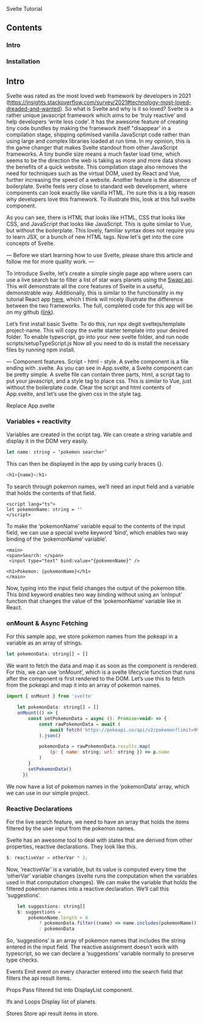 Svelte Tutorial

## Contents
### Intro
### Installation
### 
### 

## Intro
Svelte was rated as the most loved web framework by developers in 2021 (https://insights.stackoverflow.com/survey/2021#technology-most-loved-dreaded-and-wanted). So what is Svelte and why is it so loved?
Svelte is a rather unique javascript framework which aims to be ‘truly reactive’ and help developers ‘write less code’.
It has the awesome feature of creating tiny code bundles by making the framework itself "disappear’ in a compilation stage, shipping optimised vanilla JavaScript code rather than using large and complex libraries loaded at run time. In my opinion, this is the game changer that makes Svelte standout from other JavaScript frameworks. A tiny bundle size means a much faster load time, which seems to be the direction the web is taking as more and more data shows the benefits of a quick website. This compilation stage also removes the need for techniques such as the virtual DOM, used by React and Vue, further increasing the speed of a website.
Another feature is the absence of boilerplate. Svelte feels very close to standard web development, where components can look exactly like vanilla HTML. I’m sure this is a big reason why developers love this framework.
To illustrate this, look at this full svelte component.

As you can see, there is HTML that looks like HTML, CSS that looks like CSS, and JavaScript that looks like JavaScript. This is quite similar to Vue, but without the boilerplate. This lovely, familiar syntax does not require you to learn JSX, or a bunch of new HTML tags. Now let's get into the core concepts of Svelte.

—
Before we start learning how to use Svelte, please share this article and follow me for more quality work.
—

To introduce Svelte, let’s create a simple single page app where users can use a live search bar to filter a list of star wars planets using the [Swapi api](). This will demonstrate all the core features of Svelte in a useful, demonstrable way. Additionally, this is similar to the functionality in my tutorial React app [here](), which I think will nicely illustrate the difference between the two frameworks. The full, completed code for this app will be on my github ([link]()).

Let’s first install basic Svelte. To do this, run npx degit sveltejs/template project-name.
This will copy the svelte starter template into your desired folder.
To enable typescript, go into your new svelte folder, and run node scripts/setupTypeScript.js
Now all you need to do is install the necessary files by running npm install.

—
Component features.
Script - html - style.
A svelte component is a file ending with .svelte. As you can see in App.svelte, a Svelte component can be pretty simple. A svelte file can contain three parts, html, a script tag to put your javascript, and a style tag to place css. This is similar to Vue, just without the boilerplate code.
Clear the script and html contents of App.svelte, and let’s use the given css in the style tag.

Replace App.svelte

### Variables + reactivity
Variables are created in the script tag. 
We can create a string variable and display it in the DOM very easily.
```javascript
let name: string = ‘pokemon searcher’
```
This can then be displayed in the app by using curly braces {}.
```javascript
<h1>{name}</h1>
```

To search through pokemon names, we’ll need an input field and a variable that holds the contents of that field.
```
<script lang="ts">
let pokemonName: string = ''
</script>
```
To make the ‘pokemonName’ variable equal to the contents of the input field, we can use a special svelte keyword ‘bind’, which enables two way binding of the ‘pokemonName’ variable’.
```
<main>
<span>Search: </span>
 <input type="text" bind:value="{pokemonName}" />

<h1>Pokemon: {pokemonName}</h1>
</main>
```
Now, typing into the input field changes the output of the pokemon title.
This bind keyword enables two way binding without using an ‘onInput’ function that changes the value of the ‘pokemonName’ variable like in React.


### onMount & Async Fetching
For this sample app, we store pokemon names from the pokeapi in a variable as an array of strings.
```javascript
let pokemonData: string[] = []
```
We want to fetch the data and map it as soon as the component is rendered.
For this, we can use ‘onMount’, which is a svelte lifecycle function that runs after the component is first rendered to the DOM. Let’s use this to fetch from the pokeapi and map it into an array of pokemon names.
```javascript
import { onMount } from 'svelte'
```
```javascript
    let pokemonData: string[] = []
    onMount(() => {
        const setPokemonData = async (): Promise<void> => {
            const rawPokemonData = await (
                await fetch('https://pokeapi.co/api/v2/pokemon?limit=99')
            ).json()

            pokemonData = rawPokemonData.results.map(
                (p: { name: string; url: string }) => p.name
            )
        }
        setPokemonData()
      })
```
We now have a list of pokemon names in the ‘pokemonData’ array, which we can use in our simple project.

### Reactive Declarations
For the live search feature, we need to have an array that holds the items filtered by the user input from the pokemon names.

Svelte has an awesome tool to deal with states that are derived from other properties, reactive declarations.
They look like this.
```javascript
$: reactiveVar = otherVar * 2;
```
Now, ‘reactiveVar’ is a variable, but its value is computed every time the ‘otherVar’ variable changes (svelte runs the computation when the variables used in that computation changes).
We can make the variable that holds the filtered pokemon names into a reactive declaration. We’ll call this ‘suggestions’.
```javascript
    let suggestions: string[]
    $: suggestions =
        pokemonName.length > 0
            ? pokemonData.filter((name) => name.includes(pokemonName))
            : pokemonData
```
So, ‘suggestions’ is an array of pokemon names that includes the string entered in the input field.
The reactive assignment doesn’t work with typescript, so we can declare a ‘suggestions’ variable normally to preserve type checks.




Events
Emit event on every character entered into the search field that filters the api result items.

Props
Pass filtered list into DisplayList component.

Ifs and Loops
Display list of planets.

Stores
Store api result items in store.

